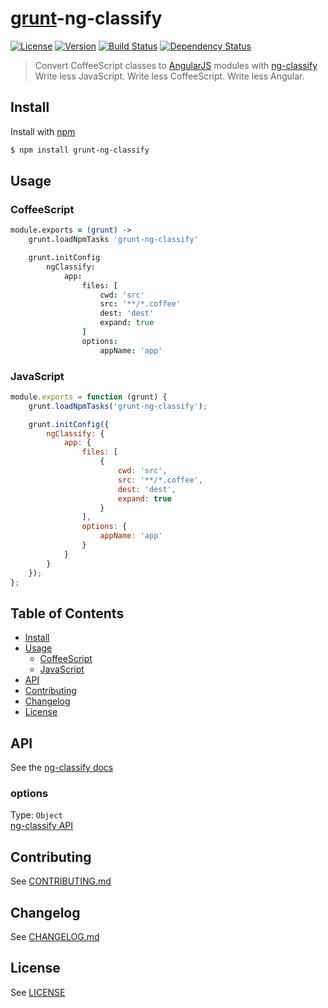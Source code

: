 # [grunt](http://gruntjs.com/)-ng-classify
[![License][license-image]][license-url]
[![Version][version-image]][version-url]
[![Build Status][build-image]][build-url]
[![Dependency Status][dependencies-image]][dependencies-url]
> Convert CoffeeScript classes to [AngularJS](http://angularjs.org/) modules with [ng-classify](https://github.com/CaryLandholt/ng-classify)  
> Write less JavaScript. Write less CoffeeScript. Write less Angular.


## Install
Install with [npm](https://npmjs.org/package/grunt-ng-classify)
```bash
$ npm install grunt-ng-classify
```


## Usage


### CoffeeScript
```coffee
module.exports = (grunt) ->
	grunt.loadNpmTasks 'grunt-ng-classify'

	grunt.initConfig
		ngClassify:
			app:
				files: [
					cwd: 'src'
					src: '**/*.coffee'
					dest: 'dest'
					expand: true
				]
				options:
					appName: 'app'
```


### JavaScript
```javascript
module.exports = function (grunt) {
	grunt.loadNpmTasks('grunt-ng-classify');

	grunt.initConfig({
		ngClassify: {
			app: {
				files: [
					{
						cwd: 'src',
						src: '**/*.coffee',
						dest: 'dest',
						expand: true
					}
				],
				options: {
					appName: 'app'
				}
			}
		}
	});
};
```


## Table of Contents
* [Install](#isntall)
* [Usage](#examples)
	- [CoffeeScript](#coffeescript)
	- [JavaScript](#javascript)
* [API](#api)
* [Contributing](#contributing)
* [Changelog](#changelog)
* [License](#license)


## API
See the [ng-classify docs](https://github.com/CaryLandholt/ng-classify)


### options
Type: `Object`  
[ng-classify API](https://github.com/CaryLandholt/ng-classify#api)


## Contributing
See [CONTRIBUTING.md](CONTRIBUTING.md)


## Changelog
See [CHANGELOG.md](CHANGELOG.md)


## License
See [LICENSE](LICENSE)


[build-image]:            http://img.shields.io/travis/CaryLandholt/grunt-ng-classify.svg?style=flat
[build-url]:              http://travis-ci.org/CaryLandholt/grunt-ng-classify

[dependencies-image]:     http://img.shields.io/gemnasium/CaryLandholt/grunt-ng-classify.svg?style=flat
[dependencies-url]:       https://gemnasium.com/CaryLandholt/grunt-ng-classify

[license-image]:          http://img.shields.io/badge/license-MIT-blue.svg?style=flat
[license-url]:            LICENSE

[version-image]:          http://img.shields.io/npm/v/grunt-ng-classify.svg?style=flat
[version-url]:            https://npmjs.org/package/grunt-ng-classify